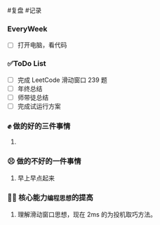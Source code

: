 
#复盘 #记录

### EveryWeek

- [ ] 打开电脑，看代码

### ✅ToDo List

- [ ] 完成 LeetCode 滑动窗口 239 题
- [ ] 年终总结
- [ ] 师带徒总结
- [ ] 完成试运行方案

### ✊ 做的好的三件事情

1.

### 😣 做的不好的一件事情

1. 早上早点起来

### 🧑‍💻 核心能力`编程思想`的提高

1. 理解滑动窗口思想，现在 2ms 的为投机取巧方法。
